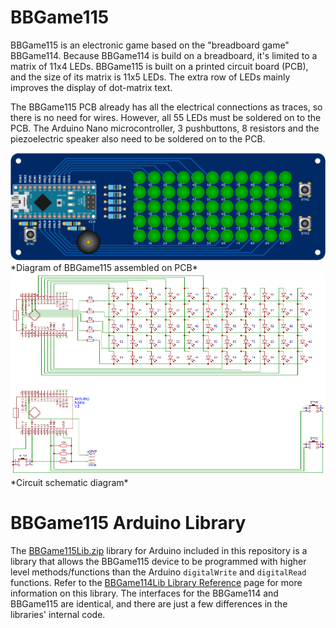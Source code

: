 # BBGame115

BBGame115 is an electronic game based on the "breadboard game" BBGame114. Because BBGame114 is build on a breadboard, it's limited to a matrix of 11x4 LEDs. BBGame115 is built on a printed circuit board (PCB), and the size of its matrix is 11x5 LEDs. The extra row of LEDs mainly improves the display of dot-matrix text.

The BBGame115 PCB already has all the electrical connections as traces, so there is no need for wires. However, all 55 LEDs must be soldered on to the PCB. The Arduino Nano microcontroller, 3 pushbuttons, 8 resistors and the piezoelectric speaker also need to be soldered on to the PCB.

<img src="https://github.com/mtejada11/BBGame115/raw/master/PCB/bbgame115_pcb_assembled.png" width="800" alt="BBGame115 assembled on PCB">
*Diagram of BBGame115 assembled on PCB*

<img src="https://github.com/mtejada11/BBGame115/raw/master/PCB/bbgame115_pcb_schematic.png" width="800" alt="BBGame115 circuit schematic">
*Circuit schematic diagram*

# BBGame115 Arduino Library

The [BBGame115Lib.zip](https://github.com/mtejada11/BBGame115/raw/master/Lib/BBGame114Lib.zip?raw=true) library for Arduino included in this repository is a library that allows the BBGame115 device to be programmed with higher level methods/functions than the Arduino `digitalWrite` and `digitalRead` functions. Refer to the [BBGame114Lib Library Reference](https://github.com/mtejada11/BBGame114/wiki/BBGame114Lib-Library-Reference) page for more information on this library. The interfaces for the BBGame114 and BBGame115 are identical, and there are just a few differences in the libraries' internal code. 
